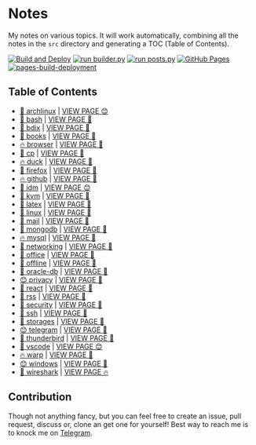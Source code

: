 # Notes

My notes on various topics. It will work automatically, combining all the notes in the `src` directory and generating a TOC (Table of Contents).

[![Build and Deploy](https://github.com/SharafatKarim/notes/actions/workflows/action.yml/badge.svg)](https://github.com/SharafatKarim/notes/actions/workflows/action.yml)
[![run builder.py](https://github.com/SharafatKarim/notes/actions/workflows/action.yml/badge.svg)](https://github.com/SharafatKarim/notes/actions/workflows/action.yml)
[![run posts.py](https://github.com/SharafatKarim/notes/actions/workflows/posts.yml/badge.svg)](https://github.com/SharafatKarim/notes/actions/workflows/posts.yml)
[![GitHub Pages](https://github.com/SharafatKarim/notes/actions/workflows/gh-pages.yml/badge.svg)](https://github.com/SharafatKarim/notes/actions/workflows/gh-pages.yml)
[![pages-build-deployment](https://github.com/SharafatKarim/notes/actions/workflows/pages/pages-build-deployment/badge.svg)](https://github.com/SharafatKarim/notes/actions/workflows/pages/pages-build-deployment)


## Table of Contents

- [🎸 archlinux](src/archlinux.md) | <a href='https://sharafat.is-a.dev/notes/archlinux' target='_blank'>VIEW PAGE 😊</a>
- [🎸 bash](src/bash.md) | <a href='https://sharafat.is-a.dev/notes/bash' target='_blank'>VIEW PAGE 🚀</a>
- [🌈 bdix](src/bdix.md) | <a href='https://sharafat.is-a.dev/notes/bdix' target='_blank'>VIEW PAGE 🍕</a>
- [🍕 books](src/books.md) | <a href='https://sharafat.is-a.dev/notes/books' target='_blank'>VIEW PAGE 🎉</a>
- [🔥 browser](src/browser.md) | <a href='https://sharafat.is-a.dev/notes/browser' target='_blank'>VIEW PAGE 🤖</a>
- [🤖 cp](src/cp.md) | <a href='https://sharafat.is-a.dev/notes/cp' target='_blank'>VIEW PAGE 🌈</a>
- [🔥 duck](src/duck.md) | <a href='https://sharafat.is-a.dev/notes/duck' target='_blank'>VIEW PAGE 🌟</a>
- [👾 firefox](src/firefox.md) | <a href='https://sharafat.is-a.dev/notes/firefox' target='_blank'>VIEW PAGE 🎸</a>
- [🔥 github](src/github.md) | <a href='https://sharafat.is-a.dev/notes/github' target='_blank'>VIEW PAGE 🤖</a>
- [👾 idm](src/idm.md) | <a href='https://sharafat.is-a.dev/notes/idm' target='_blank'>VIEW PAGE 😊</a>
- [🎸 kvm](src/kvm.md) | <a href='https://sharafat.is-a.dev/notes/kvm' target='_blank'>VIEW PAGE 🌈</a>
- [👾 latex](src/latex.md) | <a href='https://sharafat.is-a.dev/notes/latex' target='_blank'>VIEW PAGE 🌈</a>
- [👾 linux](src/linux.md) | <a href='https://sharafat.is-a.dev/notes/linux' target='_blank'>VIEW PAGE 🍕</a>
- [🍕 mail](src/mail.md) | <a href='https://sharafat.is-a.dev/notes/mail' target='_blank'>VIEW PAGE 🍕</a>
- [🤖 mongodb](src/mongodb.md) | <a href='https://sharafat.is-a.dev/notes/mongodb' target='_blank'>VIEW PAGE 🎉</a>
- [🔥 mysql](src/mysql.md) | <a href='https://sharafat.is-a.dev/notes/mysql' target='_blank'>VIEW PAGE 👾</a>
- [🍕 networking](src/networking.md) | <a href='https://sharafat.is-a.dev/notes/networking' target='_blank'>VIEW PAGE 🎸</a>
- [🚀 office](src/office.md) | <a href='https://sharafat.is-a.dev/notes/office' target='_blank'>VIEW PAGE 🎸</a>
- [🍕 offline](src/offline.md) | <a href='https://sharafat.is-a.dev/notes/offline' target='_blank'>VIEW PAGE 🌟</a>
- [🎉 oracle-db](src/oracle-db.md) | <a href='https://sharafat.is-a.dev/notes/oracle-db' target='_blank'>VIEW PAGE 👾</a>
- [😊 privacy](src/privacy.md) | <a href='https://sharafat.is-a.dev/notes/privacy' target='_blank'>VIEW PAGE 🌈</a>
- [🌈 react](src/react.md) | <a href='https://sharafat.is-a.dev/notes/react' target='_blank'>VIEW PAGE 🚀</a>
- [👾 rss](src/rss.md) | <a href='https://sharafat.is-a.dev/notes/rss' target='_blank'>VIEW PAGE 🌈</a>
- [👾 security](src/security.md) | <a href='https://sharafat.is-a.dev/notes/security' target='_blank'>VIEW PAGE 🌟</a>
- [👾 ssh](src/ssh.md) | <a href='https://sharafat.is-a.dev/notes/ssh' target='_blank'>VIEW PAGE 🎉</a>
- [🎸 storages](src/storages.md) | <a href='https://sharafat.is-a.dev/notes/storages' target='_blank'>VIEW PAGE 🎉</a>
- [😊 telegram](src/telegram.md) | <a href='https://sharafat.is-a.dev/notes/telegram' target='_blank'>VIEW PAGE 🍕</a>
- [🎸 thunderbird](src/thunderbird.md) | <a href='https://sharafat.is-a.dev/notes/thunderbird' target='_blank'>VIEW PAGE 🌈</a>
- [🌈 vscode](src/vscode.md) | <a href='https://sharafat.is-a.dev/notes/vscode' target='_blank'>VIEW PAGE 😊</a>
- [🔥 warp](src/warp.md) | <a href='https://sharafat.is-a.dev/notes/warp' target='_blank'>VIEW PAGE 🌟</a>
- [😊 windows](src/windows.md) | <a href='https://sharafat.is-a.dev/notes/windows' target='_blank'>VIEW PAGE 🌟</a>
- [🎉 wireshark](src/wireshark.md) | <a href='https://sharafat.is-a.dev/notes/wireshark' target='_blank'>VIEW PAGE 🔥</a>

## Contribution

Though not anything fancy, but you can feel free to create an issue, pull request, discuss or, clone an get one for yourself!
Best way to reach me is to knock me on [Telegram](https://t.me/SharafatKarim).


